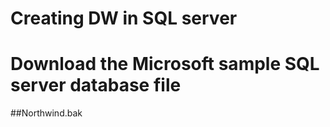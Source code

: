 # Creating DW in SQL server

# Download the Microsoft sample SQL server database file
##Northwind.bak

